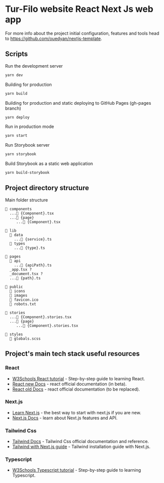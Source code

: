 # Tur-Filo website React Next Js web app

For more info about the project initial configuration, features and tools head to https://github.com/ouedyan/nextjs-template.


## Scripts

Run the development server

```bash
yarn dev
```

Building for production

```bash
yarn build
```

Building for production and static deploying to GitHub Pages (gh-pages branch)

```bash
yarn deploy
```

Run in production mode

```bash
yarn start
```

Run Storybook server

```bash
yarn storybook
```

Build Storybook as a static web application

```bash
yarn build-storybook
```


## Project directory structure

Main folder structure

```
📂 components
  ...📄 {Component}.tsx
  ...📂 {page}
     ...📄 {Component}.tsx

📂 lib
  📂 data
    ...📄 {service}.ts
  📂 types
    ...📄 {type}.ts

📂 pages
  📂 api
    ...📄 {apiPath}.ts
  _app.tsx ?
  _document.tsx ?
  ...📄 {path}.ts

📂 public
  📂 icons
  📂 images
  📄 favicon.ico
  📄 robots.txt
  
📂 stories
  ...📄 {Component}.stories.tsx
  ...📂 {page}
     ...📄 {Component}.stories.tsx

📂 styles
  📄 globals.scss
```


## Project's main tech stack useful resources

### React

- [W3Schools React tutorial](https://www.w3schools.com/react) - Step-by-step guide to learning React.
- [React new Docs](https://beta.reactjs.org/learn) - react official documentation (in beta).
- [React old Docs](https://reactjs.org/docs) - react official documentation (to be replaced).

### Next.js

- [Learn Next.js](https://nextjs.org/learn) - the best way to start with next.js if you are new.
- [Next.js Docs](https://nextjs.org/docs) - learn about Next.js features and API.

### Tailwind Css

- [Tailwind Docs](https://tailwindcss.com/docs) - Tailwind Css official documentation and reference.
- [Tailwind with Next.js guide](https://tailwindcss.com/docs/guides/nextjs) - Tailwind installation guide with Next.js.

### Typescript

- [W3Schools Typescript tutorial](https://www.w3schools.com/typescript/) - Step-by-step guide to learning Typescript.

